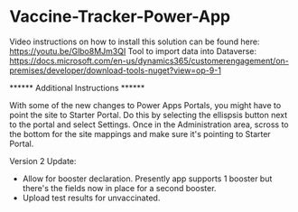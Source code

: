 # Vaccine-Tracker-Power-App

Video instructions on how to install this solution can be found here: https://youtu.be/Glbo8MJm3QI
Tool to import data into Dataverse: https://docs.microsoft.com/en-us/dynamics365/customerengagement/on-premises/developer/download-tools-nuget?view=op-9-1

****** Additional Instructions ******

With some of the new changes to Power Apps Portals, you might have to point the site to Starter Portal. Do this by selecting the ellispsis button next to the portal and select Settings. Once in the Administration area, scross to the bottom for the site mappings and make sure it's pointing to Starter Portal. 

Version 2 Update:
* Allow for booster declaration. Presently app supports 1 booster but there's the fields now in place for a second booster.
* Upload test results for unvaccinated.
